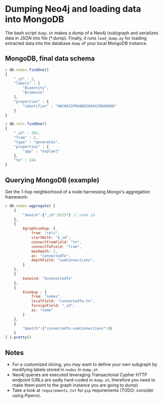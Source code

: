 # Dumping Neo4j and loading data into MongoDB

The bash script `dump.sh` makes a dump of a Neo4j (sub)graph and serializes data in JSON into file (*.dump). Finally, it runs `load_dump.py` for loading extracted data into the database `dump` of your local MongoDB instance.

## MongoDB, final data schema

```JavaScript
> db.nodes.findOne()
{
	"_id" : 2,
	"labels" : [
		"Bioentity",
		"Biomouse"
	],
	"properties" : {
		"identifier" : "HNC0032PRX0B02004SCR000000"
	}
}
```

```JavaScript
> db.rels.findOne()
{
	"_id" : 292,
	"from" : 2,
	"type" : "generates",
	"properties" : {
		"app" : "explant"
	},
	"to" : 164
}
```

## Querying MongoDB (example)

Get the 1-hop neighborhood of a node harnessing Mongo's aggregation framework:

```JavaScript
> db.nodes.aggregate( [
    {
        "$match":{"_id":92157} // node id
    },
    {
        $graphLookup: {
            from: "rels",
            startWith: "$_id",
            connectFromField: "to",
            connectToField: "from",
            maxDepth: 2,
            as: "connectedTo",
            depthField: "numConnections",
        }
    },
    {
        $unwind: "$connectedTo"
    },
    {
        $lookup : {
            from: "nodes",
            localField: "connectedTo.to",
            foreignField: "_id",
            as: "node"
        }
    },
    {
        "$match":{"connectedTo.numConnections":0}
    }
] ).pretty()
```



## Notes

* For a customized slicing, you may want to define your own subgraph by modifying labels stored in `nodes` in `dump.sh`
* Neo4j queries are executed leveraging Transactional Cypher HTTP endpoint (URLs are sadly hard-coded in `dump.sh`, therefore you need to make them point to the graph instance you are going to dump)
* Take a look at `requirements.txt` for `pip` requirements (TODO: consider using Pipenv).
